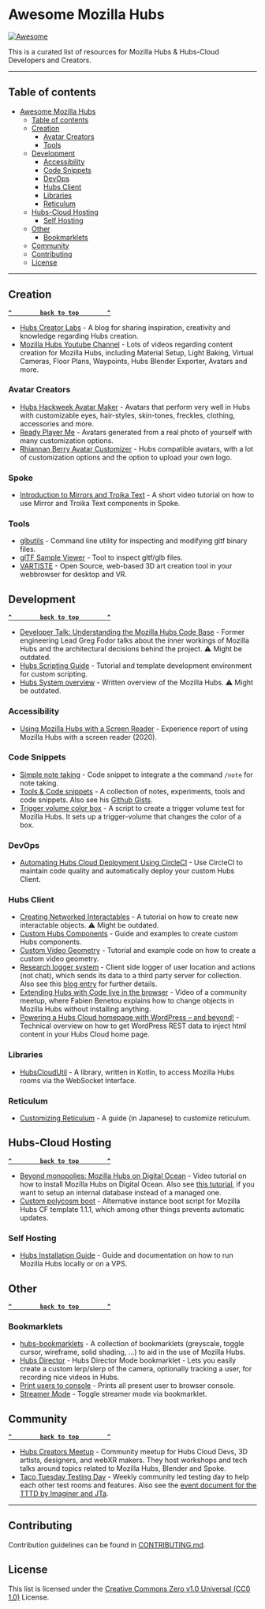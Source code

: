 # Awesome Mozilla Hubs
[![Awesome](https://awesome.re/badge.svg)](https://awesome.re)

This is a curated list of resources for Mozilla Hubs & Hubs-Cloud Developers and Creators.

----

## Table of contents

<!--ts-->
* [Awesome Mozilla Hubs](#awesome-mozilla-hubs)
   * [Table of contents](#table-of-contents)
   * [Creation](#creation)
      * [Avatar Creators](#avatar-creators)
      * [Tools](#tools)
   * [Development](#development)
      * [Accessibility](#accessibility)
      * [Code Snippets](#code-snippets)
      * [DevOps](#devops)
      * [Hubs Client](#hubs-client)
      * [Libraries](#libraries)
      * [Reticulum](#reticulum)
   * [Hubs-Cloud Hosting](#hubs-cloud-hosting)
      * [Self Hosting](#self-hosting)
   * [Other](#other)
      * [Bookmarklets](#bookmarklets)
   * [Community](#community)
   * [Contributing](#contributing)
   * [License](#license)
<!--te-->

----

## Creation

**[`^        back to top        ^`](#)**

- [Hubs Creator Labs](https://hubs.mozilla.com/labs/) - A blog for sharing inspiration, creativity and knowledge regarding Hubs creation.
- [Mozilla Hubs Youtube Channel](https://www.youtube.com/c/MozillaHubs/) - Lots of videos regarding content creation for Mozilla Hubs, including Material Setup, Light Baking, Virtual Cameras, Floor Plans, Waypoints, Hubs Blender Exporter, Avatars and more.


### Avatar Creators

- [Hubs Hackweek Avatar Maker](https://mozilla.github.io/hackweek-avatar-maker/) - Avatars that perform very well in Hubs with customizable eyes, hair-styles, skin-tones, freckles, clothing, accessories and more.
- [Ready Player Me](https://vr.readyplayer.me/de/avatar) - Avatars generated from a real photo of yourself with many customization options.
- [Rhiannan Berry Avatar Customizer](https://www.qt-mkr.com/) - Hubs compatible avatars, with a lot of customization options and the option to upload your own logo.

### Spoke

- [Introduction to Mirrors and Troika Text](https://www.youtube.com/watch?v=73RV0xbFD-c) - A short video tutorial on how to use Mirror and Troika Text components in Spoke.

### Tools

- [glbutils](https://github.com/msfeldstein/glb-utils) - Command line utility for inspecting and modifying gltf binary files.
- [glTF Sample Viewer](https://github.khronos.org/glTF-Sample-Viewer-Release/) - Tool to inspect gltf/glb files.
- [VARTISTE](https://vartiste.xyz/) - Open Source, web-based 3D art creation tool in your webbrowser for desktop and VR.


## Development

**[`^        back to top        ^`](#)**

- [Developer Talk: Understanding the Mozilla Hubs Code Base](https://vimeo.com/365531296) - Former engineering Lead Greg Fodor talks about the inner workings of Mozilla Hubs and the architectural decisions behind the project. ⚠️ Might be outdated.
- [Hubs Scripting Guide](https://github.com/aelatgt/hubs-scripting-guide) - Tutorial and template development environment for custom scripting.
- [Hubs System overview](https://github.com/mozilla/hubs/wiki/Hubs-system-overview) - Written overview of the Mozilla Hubs. ⚠️ Might be outdated.


### Accessibility

- [Using Mozilla Hubs with a Screen Reader](https://equalentry.com/mozilla-hubs-with-screen-reader/) - Experience report of using Mozilla Hubs with a screen reader (2020).


### Code Snippets

- [Simple note taking](https://gist.github.com/camelgod/debe1881f4f5000537261bcc5977291a) - Code snippet to integrate a the command `/note` for note taking.
- [Tools & Code snippets](https://fabien.benetou.fr/Tools/Hubs) - A collection of notes, experiments, tools and code snippets. Also see his [Github Gists](https://gist.github.com/Utopiah).
- [Trigger volume color box](https://gist.github.com/colinfizgig/34138f63b2f8a76e12b3691fb834fbe5) - A script to create a trigger volume test for Mozilla Hubs. It sets up a trigger-volume that changes the color of a box.


### DevOps

- [Automating Hubs Cloud Deployment Using CircleCI](https://xpportal.io/automating-hubs-cloud-deployment-using-circleci/) - Use CircleCI to maintain code quality and automatically deploy your custom Hubs Client.


### Hubs Client

- [Creating Networked Interactables](https://github.com/mozilla/hubs/blob/a98d7a62516aa19f11e38f32d2d6683d09643a9a/doc/creating-networked-interactables.md) - A tutorial on how to create new interactable objects. ⚠️ Might be outdated.
- [Custom Hubs Components](https://github.com/colinfizgig/Custom-Hubs-Components) - Guide and examples to create custom Hubs components.
- [Custom Video Geometry](https://xrhost.io/hubs-cloud-custom-video-geometry/) - Tutorial and example code on how to create a custom video geometry.
- [Research logger system](https://github.com/ayman/hubs/tree/hubs-cloud/src/systems/research) - Client side logger of user location and actions (not chat), which sends its data to a third party server for collection. Also see this [blog entry](https://ayman.medium.com/vr-research-in-mozilla-hubs-63fd3002eedf) for further details.
- [Extending Hubs with Code live in the browser](https://video.benetou.fr/w/qNBJU2GSjhBZwY7uUdd2iN) - Video of a community meetup, where Fabien Benetou explains how to change objects in Mozilla Hubs without installing anything.
- [Powering a Hubs Cloud homepage with WordPress – and beyond!](https://xpportal.io/powering-a-hubs-cloud-homepage-with-wordpress-and-beyond/) - Technical overview on how to get WordPress REST data to inject html content in your Hubs Cloud home page.


### Libraries

- [HubsCloudUtil](https://github.com/rawnsley/HubsCloudUtil) - A library, written in Kotlin, to access Mozilla Hubs rooms via the WebSocket Interface.


### Reticulum

- [Customizing Reticulum](https://github.com/kou029w/zenn.dev/blob/master/articles/hubs-custom-reticulum.md) - A guide (in Japanese) to customize reticulum.


## Hubs-Cloud Hosting

**[`^        back to top        ^`](#)**

- [Beyond monopolies: Mozilla Hubs on Digital Ocean](https://video.benetou.fr/w/7QPc8BQnwZBQZuxuwCuAhT) - Video tutorial on how to install Mozilla Hubs on Digital Ocean. Also see [this tutorial](https://video.benetou.fr/w/nxqC2ac8v93Tt7fXMQfygE), if you want to setup an internal database instead of a managed one.
- [Custom polycosm boot](https://gist.github.com/yakyouk/9ebe93232b2a094ae14f481279e8fcef) - Alternative instance boot script for Mozilla Hubs CF template 1.1.1, which among other things prevents automatic updates.


### Self Hosting

- [Hubs Installation Guide](https://github.com/albirrkarim/mozilla-hubs-installation-detailed) - Guide and documentation on how to run Mozilla Hubs locally or on a VPS.


## Other

**[`^        back to top        ^`](#)**


### Bookmarklets

- [hubs-bookmarklets](https://github.com/Exairnous/hubs-bookmarklets) -  A collection of bookmarklets (greyscale, toggle cursor, wireframe, solid shading, ...) to aid in the use of Mozilla Hubs.
- [Hubs Director](https://gist.github.com/gfodor/2ebdba84a49ba790bebe39aba2bee6ea) - Hubs Director Mode bookmarklet - Lets you easily create a custom lerp/slerp of the camera, optionally tracking a user, for recording nice videos in Hubs.
- [Print users to console](https://gist.github.com/gfodor/674ae6a1b43264d2efbd63d3cd65124e) - Prints all present user to browser console.
- [Streamer Mode](https://gist.github.com/gfodor/b63305340473ddc50698f92181140eab) - Toggle streamer mode via bookmarklet.


## Community

**[`^        back to top        ^`](#)**

- [Hubs Creators Meetup](https://www.meetup.com/hubs-creators-meetup/) -  Community meetup for Hubs Cloud Devs, 3D artists, designers, and webXR makers. They host workshops and tech talks around topics related to Mozilla Hubs, Blender and Spoke.
- [Taco Tuesday Testing Day](https://docs.google.com/spreadsheets/d/1T6y3sgMmycDErlSvEoYL2pQMuTJ7f0w8mtAZK7m2smg/edit#gid=0) - Weekly community led testing day to help each other test rooms and features. Also see the [event document for the TTTD by Imaginer and JTa](https://docs.google.com/document/d/1RmOEcLQM4B395rkGZ4eJJ5q9q6M4DcTBncxT8A6jbvs/edit).

----

## Contributing

Contribution guidelines can be found in [CONTRIBUTING.md](CONTRIBUTING.md).


## License

This list is licensed under the [Creative Commons Zero v1.0 Universal (CC0 1.0)](LICENSE) License.
